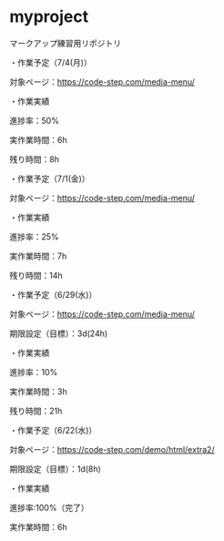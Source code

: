 # myproject
マークアップ練習用リポジトリ

・作業予定（7/4(月)）

対象ページ：https://code-step.com/media-menu/

・作業実績

進捗率：50%

実作業時間：6h

残り時間：8h

・作業予定（7/1(金)）

対象ページ：https://code-step.com/media-menu/

・作業実績

進捗率：25%

実作業時間：7h

残り時間：14h

・作業予定（6/29(水)）

対象ページ：https://code-step.com/media-menu/

期限設定（目標）：3d(24h)

・作業実績

進捗率：10%

実作業時間：3h

残り時間：21h

・作業予定（6/22(水)）

対象ページ：https://code-step.com/demo/html/extra2/

期限設定（目標）：1d(8h)

・作業実績

進捗率:100%（完了）

実作業時間：6h